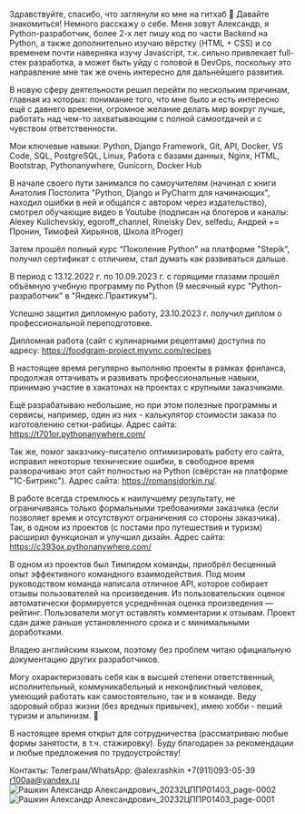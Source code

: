 Здравствуйте, спасибо, что заглянули ко мне на гитхаб &#128587;
Давайте знакомиться! Немного расскажу о себе. Меня зовут Александр, я Python-разработчик, более 2-х лет пишу код по части Backend на Python, а также дополнительно изучаю вёрстку (HTML + CSS) и со временем почти наверняка изучу Javascript, т.к. сильно привлекает full-стек разработка, а может быть уйду с головой в DevOps, поскольку это направление мне так же очень интересно для дальнейшего развития.

В новую сферу деятельности решил перейти по нескольким причинам, главная из которых: понимание того, что мне было и есть интересно ещё с давнего времени, огромное желание делать мир вокруг лучше, работать над чем-то захватывающим с полной самоотдачей и с чувством ответственности.

Мои ключевые навыки: Python, Django Framework, Git, API, Docker, VS Code, SQL, PostgreSQL, Linux, Работа с базами данных, Nginx, HTML, Bootstrap, Pythonanywhere, Gunicorn, Docker Hub

В начале своего пути занимался по самоучителям (начинал с книги Анатолия Постолита "Python, Django и PyCharm для начинающих", находил ошибки в ней и общался с автором через издательство), смотрел обучающие видео в Youtube (подписан на блогеров и каналы: Alexey Kulichevskiy, egoroff_channel, Rineisky Dev, selfedu, Андрей += Пронин, Тимофей Хирьянов, Школа itProger)

Затем прошёл полный курс "Поколение Python" на платформе "Stepik", получил сертификат с отличием, стал думать как развиваться дальше.

В период с 13.12.2022 г. по 10.09.2023 г. с горящими глазами прошёл объёмную учебную программу по Python (9 месячный курс "Python-разработчик" в "Яндекс.Практикум").

Успешно защитил дипломную работу, 23.10.2023 г. получил диплом о профессиональной переподготовке.

Дипломная работа (сайт с кулинарными рецептами) доступна по адресу: https://foodgram-project.myvnc.com/recipes

В настоящее время регулярно выполняю проекты в рамках фриланса, продолжая оттачивать и развивать профессиональные навыки, принимаю участие в хакатонах на проектах с крупными заказчиками.

Ещё разрабатываю небольшие, но при этом полезные программы и сервисы, например, один из них - калькулятор стоимости заказа по изготовлению сетки-рабицы.
Адрес сайта: https://t701or.pythonanywhere.com/

Так же, помог заказчику-писателю оптимизировать работу его сайта, исправил некоторые технические ошибки, в свободное время разворачиваю этот сайт полностью на Python (свёрстан на платформе "1С-Битрикс"). Адрес сайта: https://romansidorkin.ru/.

В работе всегда стремлюсь к наилучшему результату, не ограничиваясь только формальными требованиями заказчика (если позволяет время и отсутствуют ограничения со стороны заказчика). Так, в одном из проектов (с постами про путешествия и туризм) расширил функционал и улучшил дизайн.
Адрес сайта: https://c393ox.pythonanywhere.com/

В одном из проектов был Тимлидом команды, приобрёл бесценный опыт эффективного командного взаимодействия. Под моим руководством команда написала отличное API, которое собирает отзывы пользователей на произведения. Из пользовательских оценок автоматически формируется усреднённая оценка произведения — рейтинг. Пользователи могут оставлять комментарии к отзывам. Проект сдан даже раньше установленного срока и с минимальными доработками.

Владею английским языком, поэтому без проблем читаю официальную документацию других разработчиков.

Могу охарактеризовать себя как в высшей степени ответственный, исполнительный, коммуникабельный и неконфликтный человек, умеющий работать как самостоятельно, так и в команде. Веду здоровый образ жизни (без вредных привычек), имею хобби - пеший туризм и альпинизм. &#129495;

В настоящее время открыт для сотрудничества (рассматриваю любые формы занятости, в т.ч. стажировку). Буду благодарен за рекомендации и любые предложения по трудоустройству!

Контакты:
Телеграм/WhatsApp: @alexrashkin
+7(911)093-05-39
r100aa@yandex.ru
![Рашкин Александр Александрович_20232ЦППР01403_page-0002](https://github.com/alexrashkin/alexrashkin/assets/121449357/ade5f70d-81c4-437f-9270-dbac06349424)
![Рашкин Александр Александрович_20232ЦППР01403_page-0001](https://github.com/alexrashkin/alexrashkin/assets/121449357/2b7bbf7f-d8ef-4120-ad73-5711fb644c50)



